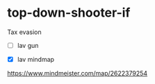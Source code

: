 # top-down-shooter-if
Tax evasion


- [ ] lav gun
- [x] lav mindmap





https://www.mindmeister.com/map/2622379254
